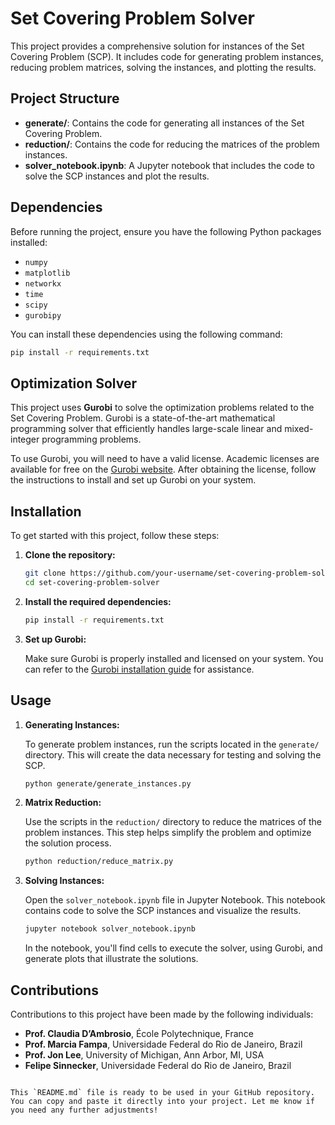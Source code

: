 # Set Covering Problem Solver

This project provides a comprehensive solution for instances of the Set Covering Problem (SCP). It includes code for generating problem instances, reducing problem matrices, solving the instances, and plotting the results.

## Project Structure

- **generate/**: Contains the code for generating all instances of the Set Covering Problem.
- **reduction/**: Contains the code for reducing the matrices of the problem instances.
- **solver_notebook.ipynb**: A Jupyter notebook that includes the code to solve the SCP instances and plot the results.

## Dependencies

Before running the project, ensure you have the following Python packages installed:

- `numpy`
- `matplotlib`
- `networkx`
- `time`
- `scipy`
- `gurobipy`

You can install these dependencies using the following command:

```bash
pip install -r requirements.txt
```

## Optimization Solver

This project uses **Gurobi** to solve the optimization problems related to the Set Covering Problem. Gurobi is a state-of-the-art mathematical programming solver that efficiently handles large-scale linear and mixed-integer programming problems.

To use Gurobi, you will need to have a valid license. Academic licenses are available for free on the [Gurobi website](https://www.gurobi.com/academia/academic-program-and-licenses/). After obtaining the license, follow the instructions to install and set up Gurobi on your system.

## Installation

To get started with this project, follow these steps:

1. **Clone the repository:**

    ```bash
    git clone https://github.com/your-username/set-covering-problem-solver.git
    cd set-covering-problem-solver
    ```

2. **Install the required dependencies:**

    ```bash
    pip install -r requirements.txt
    ```

3. **Set up Gurobi:**

    Make sure Gurobi is properly installed and licensed on your system. You can refer to the [Gurobi installation guide](https://www.gurobi.com/documentation/) for assistance.

## Usage

1. **Generating Instances:**

    To generate problem instances, run the scripts located in the `generate/` directory. This will create the data necessary for testing and solving the SCP.

    ```bash
    python generate/generate_instances.py
    ```

2. **Matrix Reduction:**

    Use the scripts in the `reduction/` directory to reduce the matrices of the problem instances. This step helps simplify the problem and optimize the solution process.

    ```bash
    python reduction/reduce_matrix.py
    ```

3. **Solving Instances:**

    Open the `solver_notebook.ipynb` file in Jupyter Notebook. This notebook contains code to solve the SCP instances and visualize the results.

    ```bash
    jupyter notebook solver_notebook.ipynb
    ```

    In the notebook, you'll find cells to execute the solver, using Gurobi, and generate plots that illustrate the solutions.

## Contributions

Contributions to this project have been made by the following individuals:

- **Prof. Claudia D’Ambrosio**, École Polytechnique, France
- **Prof. Marcia Fampa**, Universidade Federal do Rio de Janeiro, Brazil
- **Prof. Jon Lee**, University of Michigan, Ann Arbor, MI, USA
- **Felipe Sinnecker**, Universidade Federal do Rio de Janeiro, Brazil

```

This `README.md` file is ready to be used in your GitHub repository. You can copy and paste it directly into your project. Let me know if you need any further adjustments!
